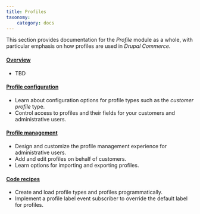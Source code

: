 ```yaml
---
title: Profiles
taxonomy:
    category: docs
---
```


This section provides documentation for the *Profile* module as a whole, with particular emphasis on how profiles are used in *Drupal Commerce*.

#### [Overview](01.overview)
- TBD

#### [Profile configuration](02.profile-configuration)
- Learn about configuration options for profile types such as the *customer profile* type.
- Control access to profiles and their fields for your customers and administrative users.

#### [Profile management](03.profile-management)
- Design and customize the profile management experience for administrative users.
- Add and edit profiles on behalf of customers.
- Learn options for importing and exporting profiles.

#### [Code recipes](04.code-recipes)
 - Create and load profile types and profiles programmatically.
 - Implement a profile label event subscriber to override the default label for profiles.
